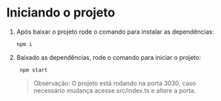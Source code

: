 # Iniciando o projeto

1. Após baixar o projeto rode o comando para instalar as dependências:
   ```js
   npm i
   ```
2. Baixado as dependências, rode o comando para iniciar o projeto:
   ```js
    npm start
   ```
   > Observação: O projeto está rodando na porta 3030, caso necessário mudança acesse src/index.ts e altere a porta.
